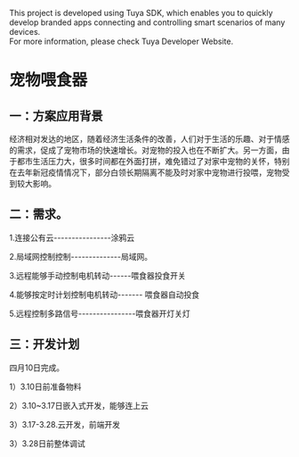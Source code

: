 This project is developed using Tuya SDK, which enables you to quickly develop branded apps connecting and controlling smart scenarios of many devices.         
For more information, please check Tuya Developer Website.

# 									宠物喂食器

## 一：方案应用背景

​	     经济相对发达的地区，随着经济生活条件的改善，人们对于生活的乐趣、对于情感的需求，促成了宠物市场的快速增长。对宠物的投入也在不断扩大。另一方面，由于都市生活压力大，很多时间都在外面打拼，难免错过了对家中宠物的关怀，特别在去年新冠疫情情况下，部分白领长期隔离不能及时对家中宠物进行投喂，宠物受到较大影响。

## 二：需求。

1.连接公有云----------------涂鸦云

2.局域网控制控制--------------局域网。

3.远程能够手动控制电机转动------喂食器投食开关

4.能够按定时计划控制电机转动------- 喂食器自动投食

5.远程控制多路信号----------------喂食器开灯关灯



## 三：开发计划

四月10日完成。

1）3.10日前准备物料

2）3.10~3.17日嵌入式开发，能够连上云

3）3.17-3.28.云开发，前端开发

3）3.28日前整体调试

